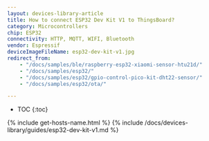 ```yaml
---
layout: devices-library-article
title: How to connect ESP32 Dev Kit V1 to ThingsBoard?
category: Microcontrollers
chip: ESP32
connectivity: HTTP, MQTT, WIFI, Bluetooth
vendor: Espressif
deviceImageFileName: esp32-dev-kit-v1.jpg
redirect_from:
    - "/docs/samples/ble/raspberry-esp32-xiaomi-sensor-htu21d/"
    - "/docs/samples/esp32/"
    - "/docs/samples/esp32/gpio-control-pico-kit-dht22-sensor/"
    - "/docs/samples/esp32/ota/"

---
```


* TOC
{:toc}

{% include get-hosts-name.html %}
{% include /docs/devices-library/guides/esp32-dev-kit-v1.md %}